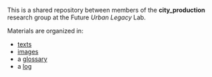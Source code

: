 This is a shared repository between members of the **city_production** research group at the Future *Urban Legacy* Lab.

Materials are organized in:
+ [texts](assets/texts)
+ [images](assets/images)
+ a [glossary](assets/glossary.md)
+ a [log](assets/log.md)
